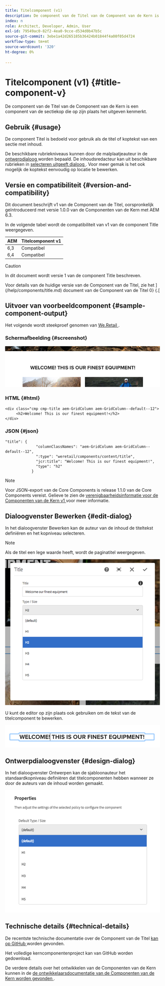 ```yaml
---
title: Titelcomponent (v1)
description: De component van de Titel van de Component van de Kern is een component van de sectiekop die op zijn plaats het uitgeven kenmerkt.
index: n
role: Architect, Developer, Admin, User
exl-id: 79549ac0-82f2-4ea0-9cce-d534d0b47b5c
source-git-commit: 3ebe1a42d265185b36424b01844f4a00f05d4724
workflow-type: tm+mt
source-wordcount: '320'
ht-degree: 0%

---
```


# Titelcomponent (v1) {#title-component-v}

De component van de Titel van de Component van de Kern is een component van de sectiekop die op zijn plaats het uitgeven kenmerkt.

## Gebruik {#usage}

De component Titel is bedoeld voor gebruik als de titel of koptekst van een sectie met inhoud.

De beschikbare rubriekniveaus kunnen door de malplaatjeauteur in de [ ontwerpdialoog ](#design-dialog) worden bepaald. De inhoudsredacteur kan uit beschikbare rubrieken in [ selecteren uitgeeft dialoog ](#edit-dialog). Voor meer gemak is het ook mogelijk de koptekst eenvoudig op locatie te bewerken.

## Versie en compatibiliteit {#version-and-compatibility}

Dit document beschrijft v1 van de Component van de Titel, oorspronkelijk geïntroduceerd met versie 1.0.0 van de Componenten van de Kern met AEM 6.3.

In de volgende tabel wordt de compatibiliteit van v1 van de component Title weergegeven.

| AEM | Titelcomponent v1 |
|--- |--- |
| 6,3 | Compatibel |
| 6,4 | Compatibel |

>[!CAUTION]
>
>In dit document wordt versie 1 van de component Title beschreven.
>
>Voor details van de huidige versie van de Component van de Titel, zie het ](/help/components/title.md) document van de Component van de Titel 0} {.[

## Uitvoer van voorbeeldcomponent {#sample-component-output}

Het volgende wordt steekproef genomen van [ We.Retail ](https://helpx.adobe.com/experience-manager/6-4/sites/developing/using/we-retail.html).

### Schermafbeelding {#screenshot}

![](/help/assets/chlimage_1-36.png)

### HTML {#html}

```
<div class="cmp cmp-title aem-GridColumn aem-GridColumn--default--12">
     <h2>Welcome! This is our finest equipment!</h2>
</div>
```

### JSON {#json}

```
"title": {
              "columnClassNames": "aem-GridColumn aem-GridColumn--default--12",
              ":type": "weretail/components/content/title",
              "jcr:title": "Welcome! This is our finest equipment!",
              "type": "h2"
            }
```

>[!NOTE]
>
>Voor JSON-export van de Core Components is release 1.1.0 van de Core Components vereist. Gelieve te zien de [ verenigbaarheidsinformatie voor de Componenten van de Kern v1 ](/help/versions.md) voor meer informatie.

## Dialoogvenster Bewerken {#edit-dialog}

In het dialoogvenster Bewerken kan de auteur van de inhoud de titeltekst definiëren en het kopniveau selecteren.

>[!NOTE]
>
>Als de titel een lege waarde heeft, wordt de paginatitel weergegeven.

![](/help/assets/chlimage_1-91.png)

U kunt de editor op zijn plaats ook gebruiken om de tekst van de titelcomponent te bewerken.

![](/help/assets/chlimage_1-37.png)

## Ontwerpdialoogvenster {#design-dialog}

In het dialoogvenster Ontwerpen kan de sjabloonauteur het standaardkopniveau definiëren dat titelcomponenten hebben wanneer ze door de auteurs van de inhoud worden gemaakt.

![](/help/assets/chlimage_1-92.png)

## Technische details {#technical-details}

De recentste technische documentatie over de Component van de Titel [ kan op GitHub ](https://github.com/adobe/aem-core-wcm-components/tree/master/content/src/content/jcr_root/apps/core/wcm/components/title/v1/title) worden gevonden.

Het volledige kerncomponentenproject kan van GitHub worden gedownload.

De verdere details over het ontwikkelen van de Componenten van de Kern kunnen in de [ de ontwikkelaarsdocumentatie van de Componenten van de Kern worden gevonden ](/help/developing/overview.md).
